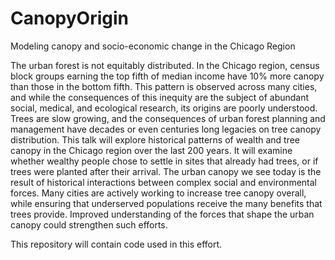# CanopyOrigin
Modeling canopy and socio-economic change in the Chicago Region

The urban forest is not equitably distributed. In the Chicago region, census block groups earning the top fifth of median income have 10% more canopy than those in the bottom fifth. This pattern is observed across many cities, and while the consequences of this inequity are the subject of abundant social, medical, and ecological research, its origins are poorly understood. Trees are slow growing, and the consequences of urban forest planning and management have decades or even centuries long legacies on tree canopy distribution. This talk will explore historical patterns of wealth and tree canopy in the Chicago region over the last 200 years. It will examine whether wealthy people chose to settle in sites that already had trees, or if trees were planted after their arrival. The urban canopy we see today is the result of historical interactions between complex social and environmental forces. Many cities are actively working to increase tree canopy overall, while ensuring that underserved populations receive the many benefits that trees provide. Improved understanding of the forces that shape the urban canopy could strengthen such efforts.

This repository will contain code used in this effort.
